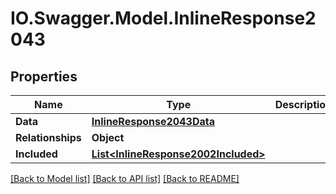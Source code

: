 # IO.Swagger.Model.InlineResponse2043
## Properties

Name | Type | Description | Notes
------------ | ------------- | ------------- | -------------
**Data** | [**InlineResponse2043Data**](InlineResponse2043Data.md) |  | [optional] 
**Relationships** | **Object** |  | [optional] 
**Included** | [**List&lt;InlineResponse2002Included&gt;**](InlineResponse2002Included.md) |  | [optional] 

[[Back to Model list]](../README.md#documentation-for-models) [[Back to API list]](../README.md#documentation-for-api-endpoints) [[Back to README]](../README.md)

